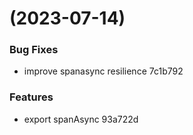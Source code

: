 #  (2023-07-14)


### Bug Fixes

* improve spanasync resilience 7c1b792


### Features

* export spanAsync 93a722d



